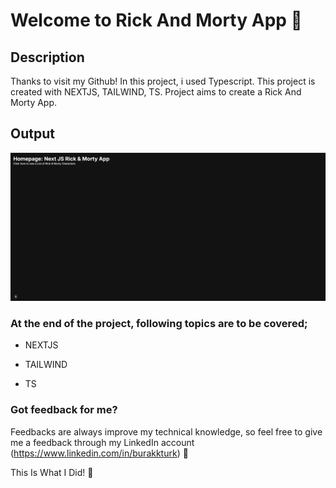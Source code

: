 # Welcome to Rick And Morty App :wave:

## Description
Thanks to visit my Github! In this project, i used Typescript. This project is created with NEXTJS, TAILWIND, TS. 
Project aims to create a Rick And Morty App. 

## Output

![RICKANDMORTY](./RickandMorty.gif)

### At the end of the project, following topics are to be covered;

-  NEXTJS

-  TAILWIND

-  TS

### Got feedback for me?

Feedbacks are always improve my technical knowledge, so feel free to give me a feedback through my LinkedIn account (https://www.linkedin.com/in/burakkturk) 🙌

This Is What I Did! :art:

